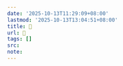 ```yaml
---
date: '2025-10-13T11:29:09+08:00'
lastmod: '2025-10-13T13:04:51+08:00'
title: 󰠓
url: 󰠓
tags: []
src:
note:
---
```

